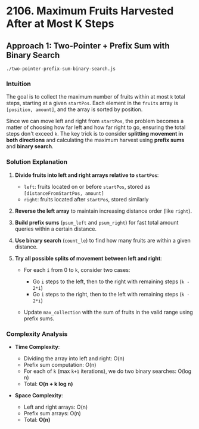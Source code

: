 # 2106. Maximum Fruits Harvested After at Most K Steps

## Approach 1: Two-Pointer + Prefix Sum with Binary Search
`./two-pointer-prefix-sum-binary-search.js`

### Intuition

The goal is to collect the maximum number of fruits within at most `k` total steps, starting at a given `startPos`. Each element in the `fruits` array is `[position, amount]`, and the array is sorted by position.

Since we can move left and right from `startPos`, the problem becomes a matter of choosing how far left and how far right to go, ensuring the total steps don't exceed `k`. The key trick is to consider **splitting movement in both directions** and calculating the maximum harvest using **prefix sums** and **binary search**.

### Solution Explanation

1. **Divide fruits into left and right arrays relative to `startPos`**:

   * `left`: fruits located on or before `startPos`, stored as `[distanceFromStartPos, amount]`
   * `right`: fruits located after `startPos`, stored similarly

2. **Reverse the left array** to maintain increasing distance order (like `right`).

3. **Build prefix sums** (`psum_left` and `psum_right`) for fast total amount queries within a certain distance.

4. **Use binary search** (`count_le`) to find how many fruits are within a given distance.

5. **Try all possible splits of movement between left and right**:

   * For each `i` from 0 to `k`, consider two cases:

     * Go `i` steps to the left, then to the right with remaining steps (`k - 2*i`)
     * Go `i` steps to the right, then to the left with remaining steps (`k - 2*i`)
   * Update `max_collection` with the sum of fruits in the valid range using prefix sums.

### Complexity Analysis

* **Time Complexity**:

  * Dividing the array into left and right: O(n)
  * Prefix sum computation: O(n)
  * For each of `k` (max `k+1` iterations), we do two binary searches: O(log n)
  * Total: **O(n + k log n)**

* **Space Complexity**:

  * Left and right arrays: O(n)
  * Prefix sum arrays: O(n)
  * Total: **O(n)**
